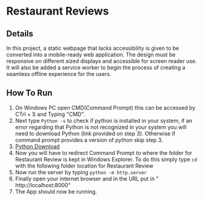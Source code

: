 ﻿# Restaurant Reviews

## Details
In this project, a static webpage that lacks accessibility is given to be converted into a mobile-ready web application. The design must be responsive on different sized displays and accessible for screen reader use. It will also be added a service worker to begin the process of creating a seamless offline experience for the users.

## How To Run

1. On Windows PC open CMD(Command Prompt) this can be accessed by CTrl + S and Typing "CMD".
2. Next type `Python -s` to check if python is installed in your system, if an error regarding that Python is not recognized in your system you will need to download Python (link provided on step 3). Otherwise if command prompt provides a version of python skip step 3.
3. [Python Download](https://www.python.org/downloads/)
4. Now you will have to redirect Command Prompt to where the folder for Restaurant Review is kept in Windows Explorer. To do this simply type `cd ` with the following folder location for Restaurant Review
5. Now run the server by typing `python -m http.server`
6. Finally open your internet browser and in the URL put in " http://localhost:8000"
7. The App should now be running.